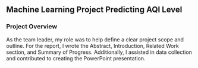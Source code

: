 ## Machine Learning Project Predicting AQI Level

### Project Overview
As the team leader, my role was to help define a clear project scope and outline. For the report, I wrote the Abstract, Introduction, Related Work section, and Summary of Progress. Additionally, I assisted in data collection and contributed to creating the PowerPoint presentation.
